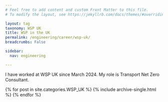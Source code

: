 ```yaml
---
# Feel free to add content and custom Front Matter to this file.
# To modify the layout, see https://jekyllrb.com/docs/themes/#overriding-theme-defaults

layout: tag
taxonomy: WSP UK
title: WSP in the UK
permalink: /engineering/career/wsp-uk/
breadcrumbs: False

sidebar:
  nav: engineering

---
```


I have worked at WSP UK since March 2024.
My role is Transport Net Zero Consultant.


{% for post in site.categories.WSP_UK %}
{% include archive-single.html %}
{% endfor %}